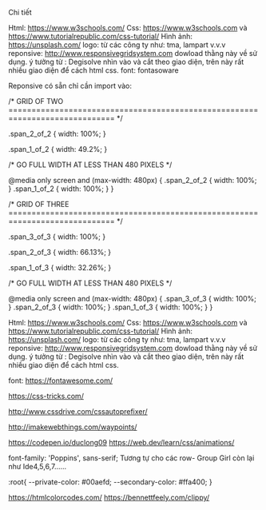 ﻿Chi tiết

Html: https://www.w3schools.com/
Css: https://www.w3schools.com  và https://www.tutorialrepublic.com/css-tutorial/
Hình ảnh: https://unsplash.com/
logo: từ các công ty như: tma, lampart v.v.v
reponsive: http://www.responsivegridsystem.com dowload thằng này về sử dụng.
ý tưởng từ : Degisolve nhìn vào và cắt theo giao diện, trên này rất nhiều giao diện để cách html css.
font: fontasoware


Reponsive có sẵn chỉ cần import vào:


/*  GRID OF TWO   ============================================================================= */


.span_2_of_2 {
	width: 100%;
}

.span_1_of_2 {
	width: 49.2%;
}

/*  GO FULL WIDTH AT LESS THAN 480 PIXELS */

@media only screen and (max-width: 480px) {
	.span_2_of_2 {
		width: 100%; 
	}
	.span_1_of_2 {
		width: 100%; 
	}
}

/*  GRID OF THREE   ============================================================================= */

	
.span_3_of_3 {
	width: 100%; 
}

.span_2_of_3 {
	width: 66.13%; 
}

.span_1_of_3 {
	width: 32.26%; 
}


/*  GO FULL WIDTH AT LESS THAN 480 PIXELS */

@media only screen and (max-width: 480px) {
	.span_3_of_3 {
		width: 100%; 
	}
	.span_2_of_3 {
		width: 100%; 
	}
	.span_1_of_3 {
		width: 100%;
	}
}

Html: https://www.w3schools.com/ Css: https://www.w3schools.com và https://www.tutorialrepublic.com/css-tutorial/ Hình ảnh: https://unsplash.com/ logo: từ các công ty như: tma, lampart v.v.v reponsive: http://www.responsivegridsystem.com dowload thằng này về sử dụng. ý tưởng từ : Degisolve nhìn vào và cắt theo giao diện, trên này rất nhiều giao diện để cách html css.

font: https://fontawesome.com/

https://css-tricks.com/

http://www.cssdrive.com/cssautoprefixer/

http://imakewebthings.com/waypoints/


https://codepen.io/duclong09
https://web.dev/learn/css/animations/
<link rel="preconnect" href="https://fonts.gstatic.com">
<link href="https://fonts.googleapis.com/css2?family=Poppins:wght@300;400;700&display=swap" rel="stylesheet">
font-family: 'Poppins', sans-serif; 
Tương tự cho các row- Group Girl còn lại như Ide4,5,6,7......

:root{
  --private-color: #00aefd;
  --secondary-color: #ffa400;
}

https://htmlcolorcodes.com/
https://bennettfeely.com/clippy/
